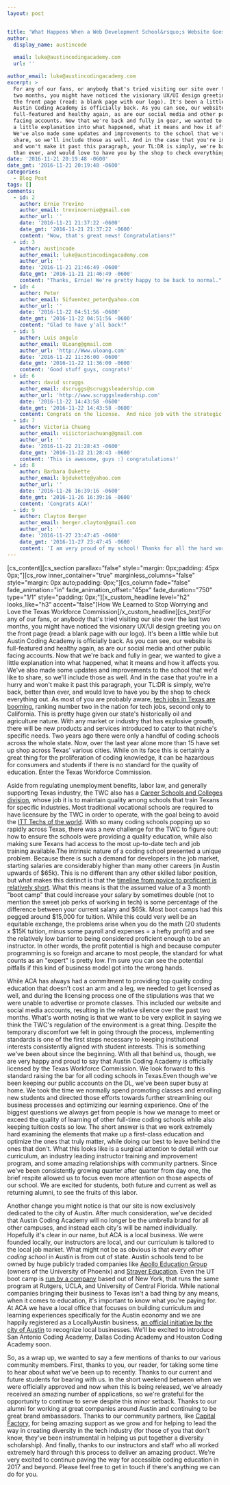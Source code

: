 ```yaml
---
layout: post


title: 'What Happens When a Web Development School&rsquo;s Website Goes Down for Two Months'
author:
  display_name: austincode
  
  email: luke@austincodingacademy.com
  url: ''

author_email: luke@austincodingacademy.com
excerpt: >
  For any of our fans, or anybody that's tried visiting our site over the last
  two months, you might have noticed the visionary UX/UI design greeting you on
  the front page (read: a blank page with our logo). It's been a little while but
  Austin Coding Academy is officially back. As you can see, our website is
  full-featured and healthy again, as are our social media and other public
  facing accounts. Now that we're back and fully in gear, we wanted to give
  a little explanation into what happened, what it means and how it affects you.
  We've also made some updates and improvements to the school that we'd like to
  share, so we'll include those as well. And in the case that you're in a hurry
  and won't make it past this paragraph, your TL:DR is simply, we're back, better
  than ever, and would love to have you by the shop to check everything out.
date: '2016-11-21 20:19:48 -0600'
date_gmt: '2016-11-21 20:19:48 -0600'
categories:
  - Blog Post
tags: []
comments:
  - id: 2
    author: Ernie Trevino
    author_email: trevinoernie@gmail.com
    author_url: ''
    date: '2016-11-21 21:37:22 -0600'
    date_gmt: '2016-11-21 21:37:22 -0600'
    content: "Wow, that's great news! Congratulations!"
  - id: 3
    author: austincode
    author_email: luke@austincodingacademy.com
    author_url: ''
    date: '2016-11-21 21:46:49 -0600'
    date_gmt: '2016-11-21 21:46:49 -0600'
    content: "Thanks, Ernie! We're pretty happy to be back to normal."
  - id: 4
    author: Peter
    author_email: Sifuentez_peter@yahoo.com
    author_url: ''
    date: '2016-11-22 04:51:56 -0600'
    date_gmt: '2016-11-22 04:51:56 -0600'
    content: "Glad to have y'all back!"
  - id: 5
    author: Luis angulo
    author_email: ULoang@gmail.com
    author_url: 'http://Www.uloang.com'
    date: '2016-11-22 11:36:00 -0600'
    date_gmt: '2016-11-22 11:36:00 -0600'
    content: 'Good stuff guys, congrats!'
  - id: 6
    author: david scruggs
    author_email: dscruggs@scruggsleadership.com
    author_url: 'http://www.scruggsleadership.com'
    date: '2016-11-22 14:43:58 -0600'
    date_gmt: '2016-11-22 14:43:58 -0600'
    content: Congrats on the license.  And nice job with the strategic explanation.   You guys are doing some nice work.
  - id: 7
    author: Victoria Chuang
    author_email: viiictoriachuang@gmail.com
    author_url: ''
    date: '2016-11-22 21:28:43 -0600'
    date_gmt: '2016-11-22 21:28:43 -0600'
    content: 'This is awesome, guys :) congratulations!'
  - id: 8
    author: Barbara Dukette
    author_email: bjdukette@yahoo.com
    author_url: ''
    date: '2016-11-26 16:39:16 -0600'
    date_gmt: '2016-11-26 16:39:16 -0600'
    content: 'Congrats ACA!'
  - id: 9
    author: Clayton Berger
    author_email: berger.clayton@gmail.com
    author_url: ''
    date: '2016-11-27 23:47:45 -0600'
    date_gmt: '2016-11-27 23:47:45 -0600'
    content: 'I am very proud of my school! Thanks for all the hard work and your dedication to education.'
---
```


[cs_content][cs_section parallax="false" style="margin: 0px;padding: 45px 0px;"][cs_row inner_container="true" marginless_columns="false" style="margin: 0px auto;padding: 0px;"][cs_column fade="false" fade_animation="in" fade_animation_offset="45px" fade_duration="750" type="1/1" style="padding: 0px;"][x_custom_headline level="h2" looks_like="h3" accent="false"]How We Learned to Stop Worrying and Love the Texas Workforce Commission[/x_custom_headline][cs_text]For any of our fans, or anybody that's tried visiting our site over the last two months, you might have noticed the visionary UX/UI design greeting you on the front page (read: a blank page with our logo). It's been a little while but Austin Coding Academy is officially back. As you can see, our website is full-featured and healthy again, as are our social media and other public facing accounts. Now that we're back and fully in gear, we wanted to give a little explanation into what happened, what it means and how it affects you. We've also made some updates and improvements to the school that we'd like to share, so we'll include those as well. And in the case that you're in a hurry and won't make it past this paragraph, your TL:DR is simply, we're back, better than ever, and would love to have you by the shop to check everything out.
As most of you are probably aware, [tech jobs in Texas are booming](http://www.bizjournals.com/austin/blog/techflash/2016/03/texas-among-tops-in-nation-for-technology-jobs.html), ranking number two in the nation for tech jobs, second only to California. This is pretty huge given our state's historically oil and agriculture nature. With any market or industry that has explosive growth, there will be new products and services introduced to cater to that niche's specific needs. Two years ago there were only a handful of coding schools across the whole state. Now, over the last year alone more than 15 have set up shop across Texas' various cities. While on its face this is certainly a great thing for the proliferation of coding knowledge, it can be hazardous for consumers and students if there is no standard for the quality of education. Enter the Texas Workforce Commission.

Aside from regulating unemployment benefits, labor law, and generally supporting Texas industry, the TWC also has a [Career Schools and Colleges division](http://www.twc.state.tx.us/partners/career-schools-colleges-resources), whose job it is to maintain quality among schools that train Texans for specific industries. Most traditional vocational schools are required to have licensure by the TWC in order to operate, with the goal being to avoid the [ITT Techs of the world](https://www.bostonglobe.com/metro/2016/10/20/closure-for-profit-tech-college-leaves-students-lurch-debt/ICKwmkrR0fCNBY8ySlAAwK/story.html). With so many coding schools popping up so rapidly across Texas, there was a new challenge for the TWC to figure out: how to ensure the schools were providing a quality education, while also making sure Texans had access to the most up-to-date tech and job training available.The intrinsic nature of a coding school presented a unique problem. Because there is such a demand for developers in the job market, starting salaries are considerably higher than many other careers (in Austin upwards of $65k). This is no different than any other skilled labor position, but what makes this distinct is that the [timeline from novice to proficient is relatively short](http://money.cnn.com/2013/05/21/news/economy/web-developer-job/). What this means is that the assumed value of a 3 month "boot camp" that could increase your salary by sometimes double (not to mention the sweet job perks of working in tech) is some percentage of the difference between your current salary and $65k. Most boot camps had this pegged around $15,000 for tuition. While this could very well be an equitable exchange, the problems arise when you do the math (20 students x $15K tuition, minus some payroll and expenses = a hefty profit) and see the relatively low barrier to being considered proficient enough to be an instructor. In other words, the profit potential is high and because computer programming is so foreign and arcane to most people, the standard for what counts as an "expert" is pretty low. I'm sure you can see the potential pitfalls if this kind of business model got into the wrong hands.

While ACA has always had a commitment to providing top quality coding education that doesn't cost an arm and a leg, we needed to get licensed as well, and during the licensing process one of the stipulations was that we were unable to advertise or promote classes. This included our website and social media accounts, resulting in the relative silence over the past two months. What's worth noting is that we want to be very explicit in saying we think the TWC's regulation of the environment is a great thing. Despite the temporary discomfort we felt in going through the process, implementing standards is one of the first steps necessary to keeping institutional interests consistently aligned with student interests. This is something we've been about since the beginning. With all that behind us, though, we are very happy and proud to say that Austin Coding Academy is officially licensed by the Texas Workforce Commission. We look forward to this standard raising the bar for all coding schools in Texas.Even though we've been keeping our public accounts on the DL, we've been super busy at home. We took the time we normally spend promoting classes and enrolling new students and directed those efforts towards further streamlining our business processes and optimizing our learning experience. One of the biggest questions we always get from people is how we manage to meet or exceed the quality of learning of other full-time coding schools while also keeping tuition costs so low. The short answer is that we work extremely hard examining the elements that make up a first-class education and optimize the ones that truly matter, while doing our best to leave behind the ones that don't. What this looks like is a surgical attention to detail with our curriculum, an industry leading instructor training and improvement program, and some amazing relationships with community partners. Since we've been consistently growing quarter after quarter from day one, the brief respite allowed us to focus even more attention on those aspects of our school. We are excited for students, both future and current as well as returning alumni, to see the fruits of this labor.

Another change you might notice is that our site is now exclusively dedicated to the city of Austin. After much consideration, we've decided that Austin Coding Academy will no longer be the umbrella brand for all other campuses, and instead each city's will be named individually. Hopefully it's clear in our name, but ACA is a local business. We were founded locally, our instructors are local, and our curriculum is tailored to the local job market. What might not be as obvious is that _every other coding school_ in Austin is from out of state. Austin schools tend to be owned by huge publicly traded companies like [Apollo Education Group](http://www.bizjournals.com/sanantonio/news/2016/06/27/san-antonio-computer-coding-bootcamp-leader.html) (owners of the University of Phoenix) and [Strayer Education](http://www.businesswire.com/news/home/20160115005856/en/Strayer-Education-Acquires-York-Code-Design-Academy). Even the UT boot camp is [run by a company](http://www.businessinsider.com/traditional-universities-are-rushing-into-the-coding-boot-camp-market-2016-8) based out of New York, that runs the same program at Rutgers, UCLA, and University of Central Florida. While national companies bringing their business to Texas isn't a bad thing by any means, when it comes to education, it's important to know what you're paying for. At ACA we have a local office that focuses on building curriculum and learning experiences specifically for the Austin economy and we are happily registered as a LocallyAustin business, [an official initiative by the city of Austin](http://www.austintexas.gov/department/locally-austin) to recognize local businesses. We'll be excited to introduce San Antonio Coding Academy, Dallas Coding Academy and Houston Coding Academy soon.

So, as a wrap up, we wanted to say a few mentions of thanks to our various community members. First, thanks to you, our reader, for taking some time to hear about what we've been up to recently. Thanks to our current and future students for bearing with us. In the short weekend between when we were officially approved and now when this is being released, we've already received an amazing number of applications, so we're grateful for the opportunity to continue to serve despite this minor setback. Thanks to our alumni for working at great companies around Austin and continuing to be great brand ambassadors. Thanks to our community partners, like [Capital Factory](https://capitalfactory.com/), for being amazing support as we grow and for helping to lead the way in creating diversity in the tech industry (for those of you that don't know, they've been instrumental in helping us put together a diversity scholarship). And finally, thanks to our instructors and staff who all worked extremely hard through this process to deliver an amazing product. We're very excited to continue paving the way for accessible coding education in 2017 and beyond. Please feel free to get in touch if there's anything we can do for you.
